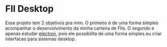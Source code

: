 FII Desktop
===========

Esse projeto tem 2 objetivos pra mim. O primeiro é de uma forma simples acompanhar o
desenvolvimento da minha carteira de FIIs. O segundo e apenas estudar [electron](http://electron.atom.io/), pois ele possibilita de uma forma
simples eu criar interfaces para sistemas desktop.
